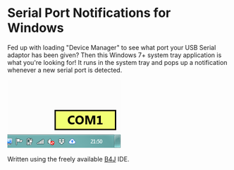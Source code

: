 # Serial Port Notifications for Windows

Fed up with loading "Device Manager" to see what port your USB Serial adaptor has been given? Then this Windows 7+ system tray application is what you're looking for! It runs in the system tray and pops up a notification whenever a new serial port is detected.

![Screenshot](screenshot.png)

Written using the freely available [B4J](https://www.b4x.com/b4j.html) IDE.
